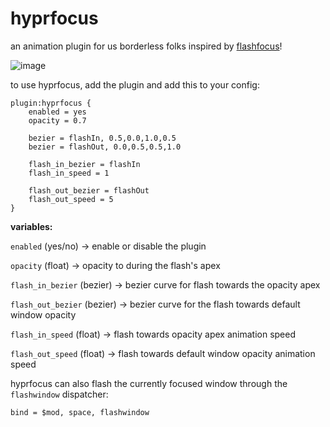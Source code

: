 # hyprfocus

an animation plugin for us borderless folks inspired by [flashfocus](https://github.com/fennerm/flashfocus)!

![image](https://i.ibb.co/kqHK8mz/hyprfocus.gif)

to use hyprfocus, add the plugin and add this to your config:
```
plugin:hyprfocus {
    enabled = yes
    opacity = 0.7

    bezier = flashIn, 0.5,0.0,1.0,0.5
    bezier = flashOut, 0.0,0.5,0.5,1.0

    flash_in_bezier = flashIn
    flash_in_speed = 1

    flash_out_bezier = flashOut
    flash_out_speed = 5
}
```


**variables:**

`enabled` (yes/no) -> enable or disable the plugin

`opacity` (float) -> opacity to during the flash's apex

`flash_in_bezier` (bezier) -> bezier curve for flash towards the opacity apex

`flash_out_bezier` (bezier) -> bezier curve for the flash towards default window opacity

`flash_in_speed` (float) -> flash towards opacity apex animation speed

`flash_out_speed` (float) -> flash towards default window opacity animation speed


hyprfocus can also flash the currently focused window through the `flashwindow` dispatcher:
```
bind = $mod, space, flashwindow
```
